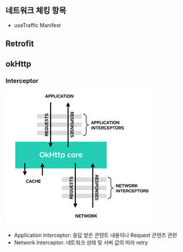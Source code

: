 
## 네트워크 체킹 항목
 - useTraffic Manifest


## Retrofit


 ## okHttp

 ### Interceptor
 <img src="https://github.com/KennethSS/android-study-network/blob/master/resource/okhttp_core.png" align="start"></img>
 
 - Application Interceptor: 응답 받은 콘텐트 내용이나 Request 콘텐츠 관련
 - Network Interceptor: 네트워크 상태 및 서버 값의 따라 retry

